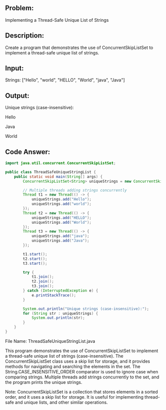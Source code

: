 ## Problem: 
Implementing a Thread-Safe Unique List of Strings

## Description: 
Create a program that demonstrates the use of ConcurrentSkipListSet to implement a thread-safe unique list of strings.

## Input:

Strings: ["Hello", "world", "HELLO", "World", "java", "Java"]

## Output:

Unique strings (case-insensitive):

Hello

Java

World

## Code Answer:
```Java
import java.util.concurrent.ConcurrentSkipListSet;

public class ThreadSafeUniqueStringList {
    public static void main(String[] args) {
        ConcurrentSkipListSet<String> uniqueStrings = new ConcurrentSkipListSet<>(String.CASE_INSENSITIVE_ORDER);

        // Multiple threads adding strings concurrently
        Thread t1 = new Thread(() -> {
            uniqueStrings.add("Hello");
            uniqueStrings.add("world");
        });
        Thread t2 = new Thread(() -> {
            uniqueStrings.add("HELLO");
            uniqueStrings.add("World");
        });
        Thread t3 = new Thread(() -> {
            uniqueStrings.add("java");
            uniqueStrings.add("Java");
        });

        t1.start();
        t2.start();
        t3.start();

        try {
            t1.join();
            t2.join();
            t3.join();
        } catch (InterruptedException e) {
            e.printStackTrace();
        }

        System.out.println("Unique strings (case-insensitive):");
        for (String str : uniqueStrings) {
            System.out.println(str);
        }
    }
}
```

File Name: ThreadSafeUniqueStringList.java

This program demonstrates the use of ConcurrentSkipListSet to implement a thread-safe unique list of strings (case-insensitive). The ConcurrentSkipListSet class uses a skip list for storage, and it provides methods for navigating and searching the elements in the set. The String.CASE_INSENSITIVE_ORDER comparator is used to ignore case when comparing strings. Multiple threads add strings concurrently to the set, and the program prints the unique strings.

Note: ConcurrentSkipListSet is a collection that stores elements in a sorted order, and it uses a skip list for storage. It is useful for implementing thread-safe and unique lists, and other similar operations.